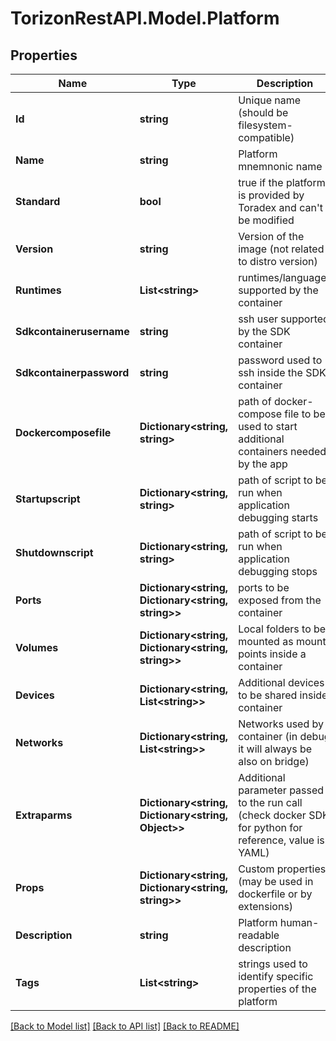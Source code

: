 
# TorizonRestAPI.Model.Platform

## Properties

Name | Type | Description | Notes
------------ | ------------- | ------------- | -------------
**Id** | **string** | Unique name (should be filesystem-compatible) | [optional] [readonly] 
**Name** | **string** | Platform mnemnonic name | [optional] [readonly] 
**Standard** | **bool** | true if the platform is provided by Toradex and can&#39;t be modified | [optional] [readonly] 
**Version** | **string** | Version of the image (not related to distro version) | [optional] [readonly] 
**Runtimes** | **List&lt;string&gt;** | runtimes/languages supported by the container | [optional] 
**Sdkcontainerusername** | **string** | ssh user supported by the SDK container | [optional] 
**Sdkcontainerpassword** | **string** | password used to ssh inside the SDK container | [optional] 
**Dockercomposefile** | **Dictionary&lt;string, string&gt;** | path of docker-compose file to be used to start additional containers needed by the app | [optional] 
**Startupscript** | **Dictionary&lt;string, string&gt;** | path of script to be run when application debugging starts | [optional] 
**Shutdownscript** | **Dictionary&lt;string, string&gt;** | path of script to be run when application debugging stops | [optional] 
**Ports** | **Dictionary&lt;string, Dictionary&lt;string, string&gt;&gt;** | ports to be exposed from the container | [optional] 
**Volumes** | **Dictionary&lt;string, Dictionary&lt;string, string&gt;&gt;** | Local folders to be mounted as mount points inside a container | [optional] 
**Devices** | **Dictionary&lt;string, List&lt;string&gt;&gt;** | Additional devices to be shared inside container | [optional] 
**Networks** | **Dictionary&lt;string, List&lt;string&gt;&gt;** | Networks used by container (in debug it will always be also on bridge) | [optional] 
**Extraparms** | **Dictionary&lt;string, Dictionary&lt;string, Object&gt;&gt;** | Additional parameter passed to the run call (check docker SDK for python for reference, value is YAML) | [optional] 
**Props** | **Dictionary&lt;string, Dictionary&lt;string, string&gt;&gt;** | Custom properties (may be used in dockerfile or by extensions) | [optional] 
**Description** | **string** | Platform human-readable description | [optional] [readonly] 
**Tags** | **List&lt;string&gt;** | strings used to identify specific properties of the platform | [optional] [readonly] 

[[Back to Model list]](../README.md#documentation-for-models)
[[Back to API list]](../README.md#documentation-for-api-endpoints)
[[Back to README]](../README.md)

